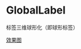 # GlobalLabel
标签三维球形化（即球形标签）

[效果图](https://github.com/ShannonMYang/GlobalLabel/raw/master/showResult.gif)

